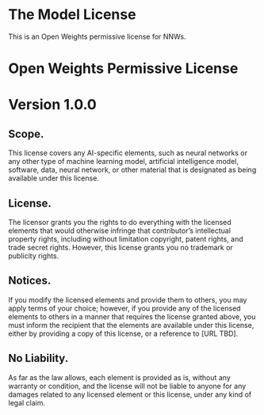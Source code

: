 # The Model License

This is an Open Weights permissive license for NNWs.

# Open Weights Permissive License

# Version 1.0.0

## Scope. 
This license covers any AI-specific elements, such as neural networks or any other type of machine learning model, artificial intelligence model, software, data, neural network, or other material that is designated as being available under this license.

## License. 
The licensor grants you the rights to do everything with the licensed elements that would otherwise infringe that contributor’s intellectual property rights, including without limitation copyright, patent rights, and trade secret rights. However, this license grants you no trademark or publicity rights.

## Notices. 
If you modify the licensed elements and provide them to others, you may apply terms of your choice; however, if you provide any of the licensed elements to others in a manner that requires the license granted above, you must inform the recipient that the elements are available under this license, either by providing a copy of this license, or a reference to [URL TBD]. 

## No Liability. 
As far as the law allows, each element  is provided as is, without any warranty or condition, and the license will not be liable to anyone for any damages related to any licensed element or this license, under any kind of legal claim.
